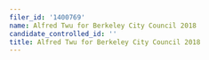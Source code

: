 ```yaml
---
filer_id: '1400769'
name: Alfred Twu for Berkeley City Council 2018
candidate_controlled_id: ''
title: Alfred Twu for Berkeley City Council 2018
---
```

